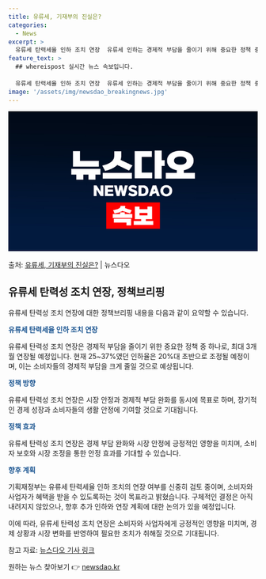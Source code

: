 ```yaml
---
title: 유류세, 기재부의 진실은?
categories:
  - News
excerpt: >
  유류세 탄력세율 인하 조치 연장  유류세 인하는 경제적 부담을 줄이기 위해 중요한 정책 중 하나입니다. 이번…
feature_text: >
  ## whereispost 실시간 뉴스 속보입니다.

  유류세 탄력세율 인하 조치 연장  유류세 인하는 경제적 부담을 줄이기 위해 중요한 정책 중 하나입니다. 이번…
image: '/assets/img/newsdao_breakingnews.jpg'
---
```


![뉴스다오 속보](/assets/img/newsdao_breakingnews.jpg)

<p>출처: <a href="https://newsdao.kr/4210" rel="dofollow">유류세, 기재부의 진실은?</a> | 뉴스다오</p>

<h2 data-ke-size="size26">유류세 탄력성 조치 연장, 정책브리핑</h2>
유류세 탄력성 조치 연장에 대한 정책브리핑 내용을 다음과 같이 요약할 수 있습니다.

<p data-ke-size="size16"><b><span style="color: #1a5490;">유류세 탄력세율 인하 조치 연장</span></b></p>
유류세 탄력성 조치 연장은 경제적 부담을 줄이기 위한 중요한 정책 중 하나로, 최대 3개월 연장될 예정입니다. 현재 25~37%였던 인하율은 20%대 초반으로 조정될 예정이며, 이는 소비자들의 경제적 부담을 크게 줄일 것으로 예상됩니다.

<p data-ke-size="size16"><b><span style="color: #1a5490;">정책 방향</span></b></p>
유류세 탄력성 조치 연장은 시장 안정과 경제적 부담 완화를 동시에 목표로 하며, 장기적인 경제 성장과 소비자들의 생활 안정에 기여할 것으로 기대됩니다.

<p data-ke-size="size16"><b><span style="color: #1a5490;">정책 효과</span></b></p>
유류세 탄력성 조치 연장은 경제 부담 완화와 시장 안정에 긍정적인 영향을 미치며, 소비자 보호와 시장 조정을 통한 안정 효과를 기대할 수 있습니다.

<p data-ke-size="size16"><b><span style="color: #1a5490;">향후 계획</span></b></p>
기획재정부는 유류세 탄력세율 인하 조치의 연장 여부를 신중히 검토 중이며, 소비자와 사업자가 혜택을 받을 수 있도록하는 것이 목표라고 밝혔습니다. 구체적인 결정은 아직 내려지지 않았으나, 향후 추가 인하와 연장 계획에 대한 논의가 있을 예정입니다.

이에 따라, 유류세 탄력성 조치 연장은 소비자와 사업자에게 긍정적인 영향을 미치며, 경제 상황과 시장 변화를 반영하여 필요한 조치가 취해질 것으로 기대됩니다.

참고 자료: <a href="https://newsdao.kr/4210">뉴스다오 기사 링크</a>

원하는 뉴스 찾아보기 👉 <a href="https://newsdao.kr" rel="dofollow">newsdao.kr</a>


